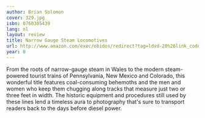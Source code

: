 ```yaml
---
author: Brian Solomon
cover: 329.jpg
isbn: 0760305439
lang: nl
layout: review
title: Narrow Gauge Steam Locomotives
url: http://www.amazon.com/exec/obidos/redirect?tag=ldvd-20%26link_code=xm2%26camp=2025%26creative=165953%26path=http://www.amazon.com/gp/redirect.html%253fASIN=0760305439%2526tag=ldvd-20%2526lcode=xm2%2526cID=2025%2526ccmID=165953%2526location=/o/ASIN/0760305439%25253FSubscriptionId=0VJDVJ14KM0P0VXDCQ82
year: 0
---
```


From the roots of narrow-gauge steam in Wales to the modern steam-powered tourist trains of Pennsylvania, New Mexico and Colorado, this wonderful title features coal-consuming behemoths and the men and women who keep them chugging along tracks that measure just two or three feet in width. The historic equipment and procedures still used by these lines lend a timeless aura to photography that's sure to transport readers back to the days before diesel power.
